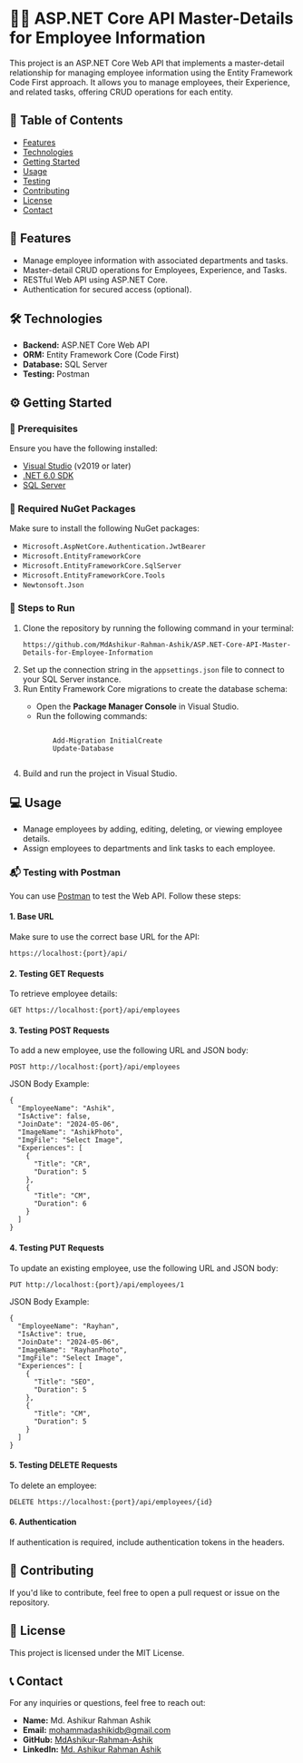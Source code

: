 <h1>👨‍💼 ASP.NET Core API Master-Details for Employee Information</h1>

<p>This project is an ASP.NET Core Web API that implements a master-detail relationship for managing employee information using the Entity Framework Code First approach. It allows you to manage employees, their Experience, and related tasks, offering CRUD operations for each entity.</p>

<h2>📑 Table of Contents</h2>
<ul>
  <li><a href="#features">Features</a></li>
  <li><a href="#technologies">Technologies</a></li>
  <li><a href="#getting-started">Getting Started</a></li>
  <li><a href="#usage">Usage</a></li>
  <li><a href="#testing">Testing</a></li>
  <li><a href="#contributing">Contributing</a></li>
  <li><a href="#license">License</a></li>
  <li><a href="#contact">Contact</a></li>
</ul>

<h2 id="features">🚀 Features</h2>
<ul>
  <li>Manage employee information with associated departments and tasks.</li>
  <li>Master-detail CRUD operations for Employees, Experience, and Tasks.</li>
  <li>RESTful Web API using ASP.NET Core.</li>
  <li>Authentication for secured access (optional).</li>
</ul>

<h2 id="technologies">🛠️ Technologies</h2>
<ul>
  <li><strong>Backend:</strong> ASP.NET Core Web API</li>
  <li><strong>ORM:</strong> Entity Framework Core (Code First)</li>
  <li><strong>Database:</strong> SQL Server</li>
  <li><strong>Testing:</strong> Postman</li>
</ul>

<h2 id="getting-started">⚙️ Getting Started</h2>
<h3>🔧 Prerequisites</h3>
<p>Ensure you have the following installed:</p>
<ul>
  <li><a href="https://visualstudio.microsoft.com/" target="_blank">Visual Studio</a> (v2019 or later)</li>
  <li><a href="https://dotnet.microsoft.com/download" target="_blank">.NET 6.0 SDK</a></li>
  <li><a href="https://www.microsoft.com/en-us/sql-server/sql-server-downloads" target="_blank">SQL Server</a></li>
</ul>

<h3>🔧 Required NuGet Packages</h3>
<p>Make sure to install the following NuGet packages:</p>
<ul>
  <li><code>Microsoft.AspNetCore.Authentication.JwtBearer</code> </li>
  <li><code>Microsoft.EntityFrameworkCore</code> </li>
  <li><code>Microsoft.EntityFrameworkCore.SqlServer</code></li>
  <li><code>Microsoft.EntityFrameworkCore.Tools</code> </li>
  <li><code>Newtonsoft.Json</code> </li>
</ul>

<h3>🔧 Steps to Run</h3>
<ol>
  <li>Clone the repository by running the following command in your terminal:</li>
  <pre><code>https://github.com/MdAshikur-Rahman-Ashik/ASP.NET-Core-API-Master-Details-for-Employee-Information</code></pre>
  <li>Set up the connection string in the <code>appsettings.json</code> file to connect to your SQL Server instance.</li>
  <li>Run Entity Framework Core migrations to create the database schema:</li>
  <ul>
    <li>Open the <strong>Package Manager Console</strong> in Visual Studio.</li>
    <li>Run the following commands:</li>
    <pre><code>
    Add-Migration InitialCreate
    Update-Database
    </code></pre>
  </ul>
  <li>Build and run the project in Visual Studio.</li>
</ol>

<h2 id="usage">💻 Usage</h2>
<ul>
  <li>Manage employees by adding, editing, deleting, or viewing employee details.</li>
  <li>Assign employees to departments and link tasks to each employee.</li>
</ul>

<h3>📬 Testing with Postman</h3>
<p>You can use <a href="https://www.postman.com/" target="_blank">Postman</a> to test the Web API. Follow these steps:</p>

<h4>1. Base URL</h4>
<p>Make sure to use the correct base URL for the API:</p>
<pre><code>https://localhost:{port}/api/</code></pre>

<h4>2. Testing GET Requests</h4>
<p>To retrieve employee details:</p>
<pre><code>GET https://localhost:{port}/api/employees</code></pre>

<h4>3. Testing POST Requests</h4>
<p>To add a new employee, use the following URL and JSON body:</p>
<pre><code>POST http://localhost:{port}/api/employees</code></pre>
<p>JSON Body Example:</p>
<pre><code>{
  "EmployeeName": "Ashik",
  "IsActive": false,
  "JoinDate": "2024-05-06",
  "ImageName": "AshikPhoto",
  "ImgFile": "Select Image",
  "Experiences": [
    {
      "Title": "CR",
      "Duration": 5
    },
    {
      "Title": "CM",
      "Duration": 6
    }
  ]
}
</code></pre>

<h4>4. Testing PUT Requests</h4>
<p>To update an existing employee, use the following URL and JSON body:</p>
<pre><code>PUT http://localhost:{port}/api/employees/1</code></pre>
<p>JSON Body Example:</p>
<pre><code>{
  "EmployeeName": "Rayhan",
  "IsActive": true,
  "JoinDate": "2024-05-06",
  "ImageName": "RayhanPhoto",
  "ImgFile": "Select Image",
  "Experiences": [
    {
      "Title": "SEO",
      "Duration": 5
    },
    {
      "Title": "CM",
      "Duration": 5
    }
  ]
}
</code></pre>

<h4>5. Testing DELETE Requests</h4>
<p>To delete an employee:</p>
<pre><code>DELETE https://localhost:{port}/api/employees/{id}</code></pre>

<h4>6. Authentication</h4>
<p>If authentication is required, include authentication tokens in the headers.</p>

<h2 id="contributing">🤝 Contributing</h2>
<p>If you'd like to contribute, feel free to open a pull request or issue on the repository.</p>

<h2 id="license">📝 License</h2>
<p>This project is licensed under the MIT License.</p>

<h2 id="contact">📞 Contact</h2>
<p>For any inquiries or questions, feel free to reach out:</p>
<ul>
  <li><strong>Name:</strong> Md. Ashikur Rahman Ashik</li>
  <li><strong>Email:</strong> <a href="mailto:mohammadashikidb@gmail.com">mohammadashikidb@gmail.com</a></li>
  <li><strong>GitHub:</strong> <a href="https://github.com/MdAshikur-Rahman-Ashik" target="_blank">MdAshikur-Rahman-Ashik</a></li>
  <li><strong>LinkedIn:</strong> <a href="https://www.linkedin.com/in/md-ashikur-rahman-ashik-560b00185" target="_blank">Md. Ashikur Rahman Ashik</a></li>
</ul>
